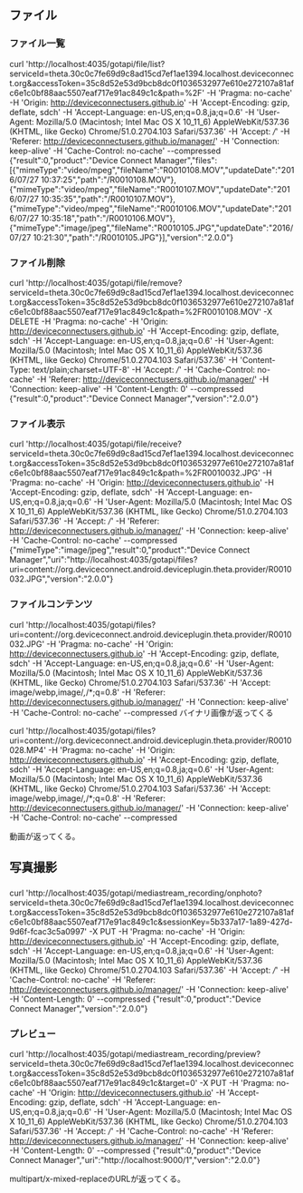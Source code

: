 ## ファイル

### ファイル一覧

curl 'http://localhost:4035/gotapi/file/list?serviceId=theta.30c0c7fe69d9c8ad15cd7ef1ae1394.localhost.deviceconnect.org&accessToken=35c8d52e53d9bcb8dc0f1036532977e610e272107a81afc6e1c0bf88aac5507eaf717e91ac849c1c&path=%2F' -H 'Pragma: no-cache' -H 'Origin: http://deviceconnectusers.github.io' -H 'Accept-Encoding: gzip, deflate, sdch' -H 'Accept-Language: en-US,en;q=0.8,ja;q=0.6' -H 'User-Agent: Mozilla/5.0 (Macintosh; Intel Mac OS X 10_11_6) AppleWebKit/537.36 (KHTML, like Gecko) Chrome/51.0.2704.103 Safari/537.36' -H 'Accept: */*' -H 'Referer: http://deviceconnectusers.github.io/manager/' -H 'Connection: keep-alive' -H 'Cache-Control: no-cache' --compressed
{"result":0,"product":"Device Connect Manager","files":[{"mimeType":"video\/mpeg","fileName":"R0010108.MOV","updateDate":"2016\/07\/27 10:37:25","path":"\/R0010108.MOV"},{"mimeType":"video\/mpeg","fileName":"R0010107.MOV","updateDate":"2016\/07\/27 10:35:35","path":"\/R0010107.MOV"},{"mimeType":"video\/mpeg","fileName":"R0010106.MOV","updateDate":"2016\/07\/27 10:35:18","path":"\/R0010106.MOV"},{"mimeType":"image\/jpeg","fileName":"R0010105.JPG","updateDate":"2016\/07\/27 10:21:30","path":"\/R0010105.JPG"}],"version":"2.0.0"}

### ファイル削除

curl 'http://localhost:4035/gotapi/file/remove?serviceId=theta.30c0c7fe69d9c8ad15cd7ef1ae1394.localhost.deviceconnect.org&accessToken=35c8d52e53d9bcb8dc0f1036532977e610e272107a81afc6e1c0bf88aac5507eaf717e91ac849c1c&path=%2FR0010108.MOV' -X DELETE -H 'Pragma: no-cache' -H 'Origin: http://deviceconnectusers.github.io' -H 'Accept-Encoding: gzip, deflate, sdch' -H 'Accept-Language: en-US,en;q=0.8,ja;q=0.6' -H 'User-Agent: Mozilla/5.0 (Macintosh; Intel Mac OS X 10_11_6) AppleWebKit/537.36 (KHTML, like Gecko) Chrome/51.0.2704.103 Safari/537.36' -H 'Content-Type: text/plain;charset=UTF-8' -H 'Accept: */*' -H 'Cache-Control: no-cache' -H 'Referer: http://deviceconnectusers.github.io/manager/' -H 'Connection: keep-alive' -H 'Content-Length: 0' --compressed
{"result":0,"product":"Device Connect Manager","version":"2.0.0"}

### ファイル表示

curl 'http://localhost:4035/gotapi/file/receive?serviceId=theta.30c0c7fe69d9c8ad15cd7ef1ae1394.localhost.deviceconnect.org&accessToken=35c8d52e53d9bcb8dc0f1036532977e610e272107a81afc6e1c0bf88aac5507eaf717e91ac849c1c&path=%2FR0010032.JPG' -H 'Pragma: no-cache' -H 'Origin: http://deviceconnectusers.github.io' -H 'Accept-Encoding: gzip, deflate, sdch' -H 'Accept-Language: en-US,en;q=0.8,ja;q=0.6' -H 'User-Agent: Mozilla/5.0 (Macintosh; Intel Mac OS X 10_11_6) AppleWebKit/537.36 (KHTML, like Gecko) Chrome/51.0.2704.103 Safari/537.36' -H 'Accept: */*' -H 'Referer: http://deviceconnectusers.github.io/manager/' -H 'Connection: keep-alive' -H 'Cache-Control: no-cache' --compressed
{"mimeType":"image\/jpeg","result":0,"product":"Device Connect Manager","uri":"http:\/\/localhost:4035\/gotapi\/files?uri=content:\/\/org.deviceconnect.android.deviceplugin.theta.provider\/R0010032.JPG","version":"2.0.0"}

### ファイルコンテンツ

curl 'http://localhost:4035/gotapi/files?uri=content://org.deviceconnect.android.deviceplugin.theta.provider/R0010032.JPG' -H 'Pragma: no-cache' -H 'Origin: http://deviceconnectusers.github.io' -H 'Accept-Encoding: gzip, deflate, sdch' -H 'Accept-Language: en-US,en;q=0.8,ja;q=0.6' -H 'User-Agent: Mozilla/5.0 (Macintosh; Intel Mac OS X 10_11_6) AppleWebKit/537.36 (KHTML, like Gecko) Chrome/51.0.2704.103 Safari/537.36' -H 'Accept: image/webp,image/*,*/*;q=0.8' -H 'Referer: http://deviceconnectusers.github.io/manager/' -H 'Connection: keep-alive' -H 'Cache-Control: no-cache' --compressed
バイナリ画像が返ってくる

curl 'http://localhost:4035/gotapi/files?uri=content://org.deviceconnect.android.deviceplugin.theta.provider/R0010028.MP4' -H 'Pragma: no-cache' -H 'Origin: http://deviceconnectusers.github.io' -H 'Accept-Encoding: gzip, deflate, sdch' -H 'Accept-Language: en-US,en;q=0.8,ja;q=0.6' -H 'User-Agent: Mozilla/5.0 (Macintosh; Intel Mac OS X 10_11_6) AppleWebKit/537.36 (KHTML, like Gecko) Chrome/51.0.2704.103 Safari/537.36' -H 'Accept: image/webp,image/*,*/*;q=0.8' -H 'Referer: http://deviceconnectusers.github.io/manager/' -H 'Connection: keep-alive' -H 'Cache-Control: no-cache' --compressed

動画が返ってくる。

## 写真撮影

### 

curl 'http://localhost:4035/gotapi/mediastream_recording/onphoto?serviceId=theta.30c0c7fe69d9c8ad15cd7ef1ae1394.localhost.deviceconnect.org&accessToken=35c8d52e53d9bcb8dc0f1036532977e610e272107a81afc6e1c0bf88aac5507eaf717e91ac849c1c&sessionKey=5b337a17-1a89-427d-9d6f-fcac3c5a0997' -X PUT -H 'Pragma: no-cache' -H 'Origin: http://deviceconnectusers.github.io' -H 'Accept-Encoding: gzip, deflate, sdch' -H 'Accept-Language: en-US,en;q=0.8,ja;q=0.6' -H 'User-Agent: Mozilla/5.0 (Macintosh; Intel Mac OS X 10_11_6) AppleWebKit/537.36 (KHTML, like Gecko) Chrome/51.0.2704.103 Safari/537.36' -H 'Accept: */*' -H 'Cache-Control: no-cache' -H 'Referer: http://deviceconnectusers.github.io/manager/' -H 'Connection: keep-alive' -H 'Content-Length: 0' --compressed
{"result":0,"product":"Device Connect Manager","version":"2.0.0"}

### プレビュー

curl 'http://localhost:4035/gotapi/mediastream_recording/preview?serviceId=theta.30c0c7fe69d9c8ad15cd7ef1ae1394.localhost.deviceconnect.org&accessToken=35c8d52e53d9bcb8dc0f1036532977e610e272107a81afc6e1c0bf88aac5507eaf717e91ac849c1c&target=0' -X PUT -H 'Pragma: no-cache' -H 'Origin: http://deviceconnectusers.github.io' -H 'Accept-Encoding: gzip, deflate, sdch' -H 'Accept-Language: en-US,en;q=0.8,ja;q=0.6' -H 'User-Agent: Mozilla/5.0 (Macintosh; Intel Mac OS X 10_11_6) AppleWebKit/537.36 (KHTML, like Gecko) Chrome/51.0.2704.103 Safari/537.36' -H 'Accept: */*' -H 'Cache-Control: no-cache' -H 'Referer: http://deviceconnectusers.github.io/manager/' -H 'Connection: keep-alive' -H 'Content-Length: 0' --compressed
{"result":0,"product":"Device Connect Manager","uri":"http:\/\/localhost:9000\/1","version":"2.0.0"}

multipart/x-mixed-replaceのURLが返ってくる。


